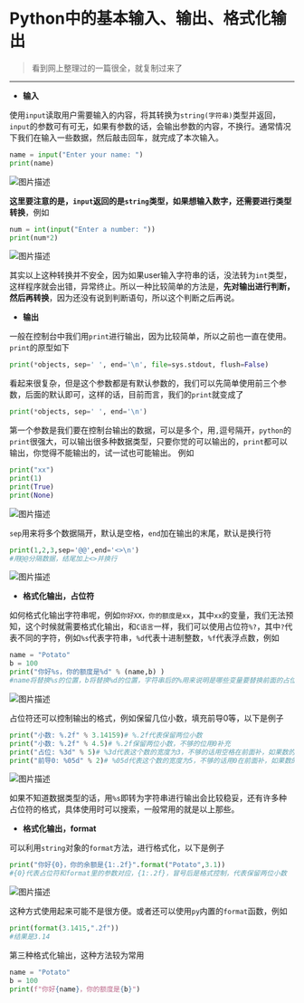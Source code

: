 # Python中的基本输入、输出、格式化输出

>看到网上整理过的一篇很全，就复制过来了

---

- **输入**

使用`input`读取用户需要输入的内容，将其转换为`string(字符串)`类型并返回，`input`的参数可有可无，如果有参数的话，会输出参数的内容，不换行。通常情况下我们在输入一些数据，然后敲击回车，就完成了本次输入。

```python
name = input("Enter your name: ")
print(name)
```

![图片描述](https://segmentfault.com/img/bVbn6bE?w=393&h=104)

**这里要注意的是，`input`返回的是`string`类型，如果想输入数字，还需要进行类型转换**，例如

```python
num = int(input("Enter a number: "))
print(num*2)
```

![图片描述](https://segmentfault.com/img/bVbn6bF?w=420&h=109)

其实以上这种转换并不安全，因为如果user输入字符串的话，没法转为`int`类型，这样程序就会出错，异常终止。所以一种比较简单的方法是，**先对输出进行判断，然后再转换**，因为还没有说到判断语句，所以这个判断之后再说。



- **输出**

一般在控制台中我们用`print`进行输出，因为比较简单，所以之前也一直在使用。`print`的原型如下

```python
print(*objects, sep=' ', end='\n', file=sys.stdout, flush=False)
```

看起来很复杂，但是这个参数都是有默认参数的，我们可以先简单使用前三个参数，后面的默认即可，这样的话，目前而言，我们的`print`就变成了

```python
print(*objects, sep=' ', end='\n')
```

第一个参数是我们要在控制台输出的数据，可以是多个，用`,`逗号隔开，`python`的`print`很强大，可以输出很多种数据类型，只要你觉的可以输出的，`print`都可以输出，你觉得不能输出的，试一试也可能输出。
例如

```python
print("xx")
print(1)
print(True)
print(None)
```

![图片描述](https://segmentfault.com/img/bVbn6bJ?w=355&h=185)

`sep`用来将多个数据隔开，默认是空格，`end`加在输出的末尾，默认是换行符

```python
print(1,2,3,sep='@@',end='<>\n')
#用@@分隔数据，结尾加上<>并换行
```

![图片描述](https://segmentfault.com/img/bVbn6bK?w=375&h=67)



- **格式化输出，占位符**

如何格式化输出字符串呢，例如`你好XX，你的额度是xx`，其中`xx`的变量，我们无法预知，这个时候就需要格式化输出，和`C语言`一样，我们可以使用占位符`%?`，其中`?`代表不同的字符，例如`%s`代表字符串，`%d`代表十进制整数，`%f`代表浮点数，例如

```python
name = "Potato"
b = 100
print("你好%s，你的额度是%d" % (name,b) )
#name将替换%s的位置，b将替换%d的位置，字符串后的%用来说明是哪些变量要替换前面的占位符，当只有一个变量的时候，可以省略括号
```

![图片描述](https://segmentfault.com/img/bVbn6bN?w=467&h=101)

占位符还可以控制输出的格式，例如保留几位小数，填充前导0等，以下是例子

```python
print("小数: %.2f" % 3.14159)# %.2f代表保留两位小数
print("小数: %.2f" % 4.5)# %.2f保留两位小数，不够的位用0补充
print("占位: %3d" % 5)# %3d代表这个数的宽度为3，不够的话用空格在前面补，如果数的宽度大于3，则正常输出
print("前导0: %05d" % 2)# %05d代表这个数的宽度为5，不够的话用0在前面补，如果数的宽度大于5，则正常输出
```

![图片描述](https://segmentfault.com/img/bVbn6bO?w=388&h=182)

如果不知道数据类型的话，用`%s`即转为字符串进行输出会比较稳妥，还有许多种占位符的格式，具体使用时可以搜索，一般常用的就是以上那些。



- **格式化输出，format**

可以利用`string`对象的`format`方法，进行格式化，以下是例子

```python
print("你好{0}，你的余额是{1:.2f}".format("Potato",3.1))
#{0}代表占位符和format里的参数对应，{1:.2f}，冒号后是格式控制，代表保留两位小数
```

![图片描述](https://segmentfault.com/img/bVbn6bQ?w=625&h=59)

这种方式使用起来可能不是很方便。或者还可以使用`py`内置的`format`函数，例如

```python
print(format(3.1415,".2f"))
#结果是3.14
```

第三种格式化输出，这种方法较为常用

```python
name = "Potato"
b = 100
print(f"你好{name}，你的额度是{b}")
```

